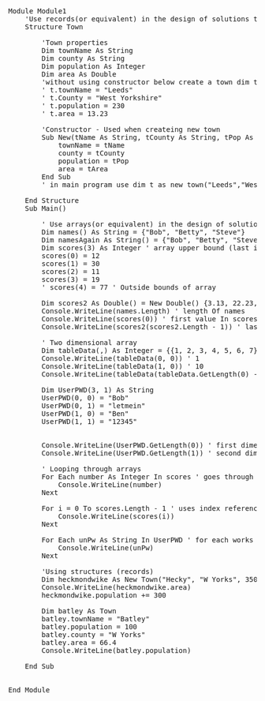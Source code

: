 <pre lang=vb.net>
Module Module1
    'Use records(or equivalent) in the design of solutions to simple problems
    Structure Town

        'Town properties
        Dim townName As String
        Dim county As String
        Dim population As Integer
        Dim area As Double
        'without using constructor below create a town dim t as Town
        ' t.townName = "Leeds"
        ' t.County = "West Yorkshire"
        ' t.population = 230
        ' t.area = 13.23

        'Constructor - Used when createing new town
        Sub New(tName As String, tCounty As String, tPop As Integer, tArea As Double)
            townName = tName
            county = tCounty
            population = tPop
            area = tArea
        End Sub
        ' in main program use dim t as new town("Leeds","West Yorkshire",230,13.23)

    End Structure
    Sub Main()

        ' Use arrays(or equivalent) in the design of solutions to simple problems
        Dim names() As String = {"Bob", "Betty", "Steve"}
        Dim namesAgain As String() = {"Bob", "Betty", "Steve"}
        Dim scores(3) As Integer ' array upper bound (last index) is 3
        scores(0) = 12
        scores(1) = 30
        scores(2) = 11
        scores(3) = 19
        ' scores(4) = 77 ' Outside bounds of array

        Dim scores2 As Double() = New Double() {3.13, 22.23, 15.88, 17}
        Console.WriteLine(names.Length) ' length Of names
        Console.WriteLine(scores(0)) ' first value In scores
        Console.WriteLine(scores2(scores2.Length - 1)) ' last value In scores 2

        ' Two dimensional array
        Dim tableData(,) As Integer = {{1, 2, 3, 4, 5, 6, 7}, {10, 11, 12, 13, 14, 15, 16}}
        Console.WriteLine(tableData(0, 0)) ' 1
        Console.WriteLine(tableData(1, 0)) ' 10
        Console.WriteLine(tableData(tableData.GetLength(0) - 1, tableData.GetLength(1) - 1)) ' 16

        Dim UserPWD(3, 1) As String
        UserPWD(0, 0) = "Bob"
        UserPWD(0, 1) = "letmein"
        UserPWD(1, 0) = "Ben"
        UserPWD(1, 1) = "12345"


        Console.WriteLine(UserPWD.GetLength(0)) ' first dimension
        Console.WriteLine(UserPWD.GetLength(1)) ' second dimension

        ' Looping through arrays
        For Each number As Integer In scores ' goes through each item in the array
            Console.WriteLine(number)
        Next

        For i = 0 To scores.Length - 1 ' uses index referencing in the array
            Console.WriteLine(scores(i))
        Next

        For Each unPw As String In UserPWD ' for each works on 2D array, does sequence (0,0), (0,1), ..., (0,n), (1,0), (1,1), ...., (n,n) 
            Console.WriteLine(unPw)
        Next

        'Using structures (records)
        Dim heckmondwike As New Town("Hecky", "W Yorks", 350, 120.5)
        Console.WriteLine(heckmondwike.area)
        heckmondwike.population += 300

        Dim batley As Town
        batley.townName = "Batley"
        batley.population = 100
        batley.county = "W Yorks"
        batley.area = 66.4
        Console.WriteLine(batley.population)

    End Sub


End Module
